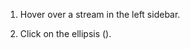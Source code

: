 1. Hover over a stream in the left sidebar.

1. Click on the ellipsis (<i class="zulip-icon zulip-icon-ellipsis-v-solid"></i>).
